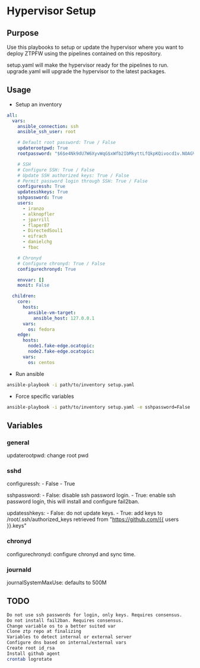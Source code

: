 # Hypervisor Setup

## Purpose

Use this playbooks to setup or update the hypervisor where you want to deploy ZTPFW using the pipelines contained on this repository.

setup.yaml will make the hypervisor ready for the pipelines to run.
upgrade.yaml will upgrade the hypervisor to the latest packages.

## Usage

- Setup an inventory

```yaml
all:
  vars:
    ansible_connection: ssh
    ansible_ssh_user: root

    # Default root password: True / False
    updaterootpwd: True
    rootpassword: "$6$e4Nk9dU7W6XyvWqG$xWfb2IbMkyttLfQkpKQivocd1v.NOAGV8pT8YZZEwNZXjvGp2dBhyEPvJ0vcS9JJfkG4d0e1oIJA0VDABG4xL0"

    # SSH
    # Configure SSH: True / False
    # Update SSH authorized keys: True / False
    # Permit password login through SSH: True / False
    configuressh: True
    updatesshkeys: True
    sshpassword: True
    users:
      - iranzo
      - alknopfler
      - jparrill
      - flaper87
      - DirectedSoul1
      - eifrach
      - danielchg
      - fbac

    # Chronyd
    # Configure chronyd: True / False
    configurechronyd: True

    envvar: []
    monit: False

  children:
    core:
      hosts:
        ansible-vm-target:
          ansible_host: 127.0.0.1
      vars:
        os: fedora
    edge:
      hosts:
        node1.fake-edge.ocatopic:
        node2.fake-edge.ocatopic:
      vars:
        os: centos
```

- Run ansible

```bash
ansible-playbook -i path/to/inventory setup.yaml
```

- Force specific variables

```bash
ansible-playbook -i path/to/inventory setup.yaml -e sshpassword=False
```

## Variables

### general

updaterootpwd: change root pwd

### sshd

configuressh:
    - False
    - True

sshpassword:
    - False: disable ssh password login.
    - True: enable ssh password login, this will install and configure fail2ban.

updatesshkeys:
    - False: do not update keys.
    - True: add keys to /root/.ssh/authorized_keys retrieved from "https://github.com/{{ users }}.keys"

### chronyd

configurechronyd: configure chronyd and sync time.

### journald

journalSystemMaxUse: defaults to 500M

## TODO

```bash
Do not use ssh passwords for login, only keys. Requires consensus.
Do not install fail2ban. Requires consensus.
Change variable os to a better suited var
Clone ztp repo at finalizing
Variables to detect internal or external server
Configure dns based on internal/external vars
Create root id_rsa
Install github agent
crontab logrotate
```
